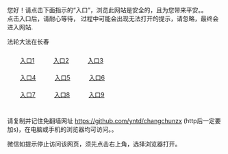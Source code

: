 您好！请点击下面指示的“入口”，浏览此网站是安全的，且为您带来平安。。 <br/>
点击入口后，请耐心等待， 过程中可能会出现无法打开的提示，请忽略，最终会进入网站. </br>

法轮大法在长春<br/>
<div style="padding:10px"><a style="margin:20px" target="_blank" href="https://d9ag2sdwdfwjm.cloudfront.net/2Qpsp?xkletmgh" id="ccLink1" rel="nofollow">入口1</a> <a target="_blank" style="margin:20px" href="https://d2xwjrw7rcqj3o.cloudfront.net/2Qpsp?xbgwc" id="ccLink2" rel="nofollow">入口2</a> <a style="margin:20px" target="_blank" href="https://d298zkoyjb4z7r.cloudfront.net/2Qpsp?sftxrf" id="ccLink3" rel="nofollow">入口3</a></div>

<div style="padding:10px" ><a style="margin:20px" target="_blank" href="https://d9ag2sdwdfwjm.cloudfront.net/2Qpsp?xkletmgh" id="ccLink4" rel="nofollow">入口4</a> <a style="margin:20px" href="https://d2xwjrw7rcqj3o.cloudfront.net/2Qpsp?xbgwc" target="_blank" id="ccLink5" rel="nofollow">入口5</a> <a style="margin:20px" href="https://d298zkoyjb4z7r.cloudfront.net/2Qpsp?sftxrf" target="_blank" id="ccLink6" rel="nofollow">入口6</a></div>

<div style="padding:10px"><a style="margin:20px" target="_blank" href="https://d9ag2sdwdfwjm.cloudfront.net/2Qpsp?xkletmgh" id="ccLink7" rel="nofollow">入口7</a> <a style="margin:20px" href="https://d2xwjrw7rcqj3o.cloudfront.net/2Qpsp?xbgwc" target="_blank" id="ccLink8" rel="nofollow">入口8</a> <a style="margin:20px" target="_blank" href="https://d298zkoyjb4z7r.cloudfront.net/2Qpsp?sftxrf" id="ccLink9" rel="nofollow">入口9</a></div>

<br/>



请复制并记住免翻墙网址 https://github.com/yntd/changchunzx (http后一定要加s)，在电脑或手机的浏览器均可访问。。<br/>

微信如提示停止访问该网页，须先点击右上角，选择浏览器打开。
